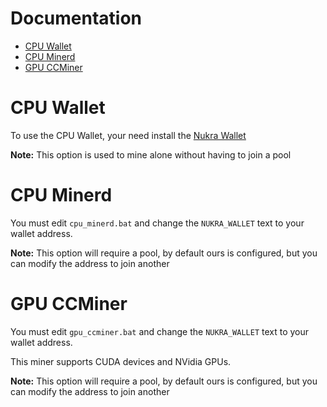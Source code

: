# Documentation <!-- omit in toc -->

- [CPU Wallet](#cpu-wallet)
- [CPU Minerd](#cpu-minerd)
- [GPU CCMiner](#gpu-ccminer)

# CPU Wallet

To use the CPU Wallet, your need install the [Nukra Wallet](https://github.com/NukraNetwork/nukra-wallet/tree/main)

**Note:** This option is used to mine alone without having to join a pool

# CPU Minerd

You must edit `cpu_minerd.bat` and change the `NUKRA_WALLET` text to your wallet address.

**Note:** This option will require a pool, by default ours is configured, but you can modify the address to join another

# GPU CCMiner

You must edit `gpu_ccminer.bat` and change the `NUKRA_WALLET` text to your wallet address.

This miner supports CUDA devices and NVidia GPUs.

**Note:** This option will require a pool, by default ours is configured, but you can modify the address to join another
